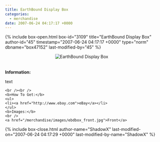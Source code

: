 ```yaml
---
title: EarthBound Display Box
categories:
  - merchandise
date: 2007-06-24 04:17:17 +0000
---
```

{% include box-open.html box-id="3109" title="EarthBound Display Box" author-id="45" timestamp="2007-06-24 04:17:17 +0000" type="norm" dbname="box47152" last-modified-by="45" %}
	<center>
	<img src="/merchandise/images/ebdbox_title.jpg" border="0" alt="EarthBound Display Box" />
	</center>
	<br /><br />
	<b>Information:</b>
	<br />

text

	<br /><br />
	<b>How To Get:</b>
	<ul>
	<li><a href="http://www.ebay.com">eBay</a></li>
	</ul>
	<b>Images:</b>
	<br />
	<a href="/merchandise/images/ebdbox_front.jpg">Front</a>
{% include box-close.html author-name="ShadowX" last-modified-on="2007-06-24 04:17:29 +0000" last-modified-by-name="ShadowX" %}
